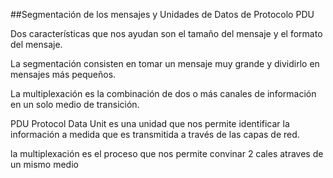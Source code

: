 ##Segmentación de los mensajes y Unidades de Datos de Protocolo PDU

Dos características que nos ayudan son el tamaño del mensaje y el formato del mensaje.

La segmentación consisten en tomar un mensaje muy grande y dividirlo en mensajes más pequeños.

La multiplexación es la combinación de dos o más canales de información en un solo medio de transición.

PDU Protocol Data Unit es una unidad que nos permite identificar la información a medida que es transmitida a través de las capas de red.

la multiplexación es el proceso que nos permite convinar 2 cales atraves de un mismo medio
